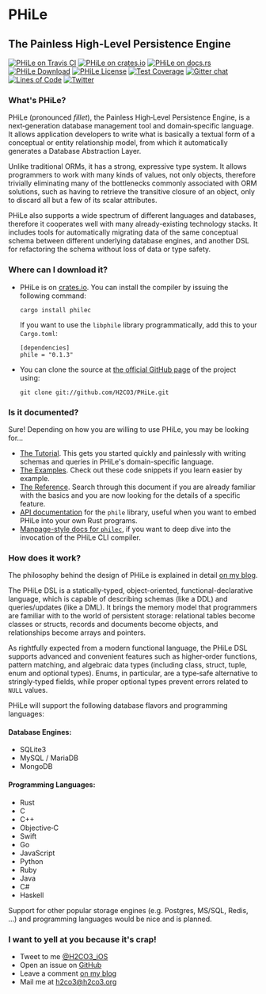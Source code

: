 # PHiLe
## The Painless High-Level Persistence Engine

[![PHiLe on Travis CI](https://api.travis-ci.org/H2CO3/PHiLe.svg)](https://travis-ci.org/H2CO3/PHiLe)
[![PHiLe on crates.io](https://img.shields.io/crates/v/phile.svg)](https://crates.io/crates/phile)
[![PHiLe on docs.rs](https://docs.rs/phile/badge.svg)](https://docs.rs/phile)
[![PHiLe Download](https://img.shields.io/crates/d/phile.svg)](https://crates.io/crates/phile)
[![PHiLe License](https://img.shields.io/badge/license-BSD-blue.svg)](https://github.com/H2CO3/PHiLe/blob/master/LICENSE.txt)
[![Test Coverage](https://codecov.io/gh/H2CO3/PHiLe/branch/master/graphs/badge.svg)](https://codecov.io/gh/H2CO3/PHiLe)
[![Gitter chat](https://badges.gitter.im/Join%20Chat.svg)](https://gitter.im/PHiLe-DB)
[![Lines of Code](https://tokei.rs/b1/github/H2CO3/PHiLe)](https://github.com/Aaronepower/tokei)
[![Twitter](https://img.shields.io/badge/twitter-@H2CO3_iOS-blue.svg?style=flat&colorB=64A5DE&label=Twitter)](http://twitter.com/H2CO3_iOS)

### What's PHiLe?

PHiLe (pronounced *fillet*), the Painless High‑Level Persistence Engine, is a next‑generation database management tool and domain‑specific language. It allows application developers to write what is basically a textual form of a conceptual or entity relationship model, from which it automatically generates a Database Abstraction Layer.

Unlike traditional ORMs, it has a strong, expressive type system. It allows programmers to work with many kinds of values, not only objects, therefore trivially eliminating many of the bottlenecks commonly associated with ORM solutions, such as having to retrieve the transitive closure of an object, only to discard all but a few of its scalar attributes.

PHiLe also supports a wide spectrum of different languages and databases, therefore it cooperates well with many already-existing technology stacks. It includes tools for automatically migrating data of the same conceptual schema between different underlying database engines, and another DSL for refactoring the schema without loss of data or type safety.

### Where can I download it?

* PHiLe is on [crates.io](https://crates.io/crates/phile). You can install the compiler by issuing the following command:

    ```
    cargo install philec
    ```

  If you want to use the `libphile` library programmatically, add this to your `Cargo.toml`:

   ```
   [dependencies]
   phile = "0.1.3"
   ```

* You can clone the source at [the official GitHub page](https://github.com/H2CO3/PHiLe/) of the project using:

    ```
    git clone git://github.com/H2CO3/PHiLe.git
    ```

### Is it documented?

Sure! Depending on how you are willing to use PHiLe, you may be looking for…

 * [The Tutorial](https://h2co3.github.io/phile/tutorial). This gets you
   started quickly and painlessly with writing schemas and queries in
   PHiLe's domain-specific language.
 * [The Examples](https://github.com/H2CO3/PHiLe/tree/master/doc/examples).
   Check out these code snippets if you learn easier by example.
 * [The Reference](https://h2co3.github.io/phile/reference).
   Search through this document if you are already familiar with the basics
   and you are now looking for the details of a specific feature.
 * [API documentation](https://docs.rs/phile/) for the `phile` library,
   useful when you want to embed PHiLe into your own Rust programs.
 * [Manpage-style docs for `philec`](https://docs.rs/crate/philec/),
   if you want to deep dive into the invocation of the PHiLe CLI compiler.

### How does it work?

The philosophy behind the design of PHiLe is explained in detail [on my blog](http://h2co3.org/blog/index.php/2017/04/10/join-considered-harmful/).

The PHiLe DSL is a statically‑typed, object-oriented, functional-declarative language, which is capable of describing schemas (like a DDL) and queries/updates (like a DML). It brings the memory model that programmers are familiar with to the world of persistent storage: relational tables become classes or structs, records and documents become objects, and relationships become arrays and pointers.

As rightfully expected from a modern functional language, the PHiLe DSL supports advanced and convenient features such as higher‑order functions, pattern matching, and algebraic data types (including class, struct, tuple, enum and optional types). Enums, in particular, are a type‑safe alternative to stringly‑typed fields, while proper optional types prevent errors related to `NULL` values.

PHiLe will support the following database flavors and programming languages:

#### Database Engines:

* SQLite3
* MySQL / MariaDB
* MongoDB

#### Programming Languages:

* Rust
* C
* C++
* Objective‑C
* Swift
* Go
* JavaScript
* Python
* Ruby
* Java
* C#
* Haskell

Support for other popular storage engines (e.g. Postgres, MS/SQL, Redis, …) and programming languages would be nice and is planned.

### I want to yell at you because it's crap!

* Tweet to me [@H2CO3_iOS](https://twitter.com/H2CO3_iOS)
* Open an issue on [GitHub](https://github.com/H2CO3/PHiLe/)
* Leave a comment [on my blog](http://h2co3.org/blog/)
* Mail me at [h2co3@h2co3.org](h2co3@h2co3.org)
